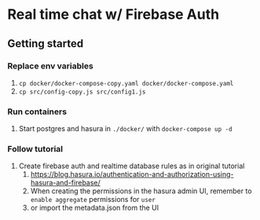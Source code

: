 # Real time chat w/ Firebase Auth

## Getting started

### Replace env variables
1. `cp docker/docker-compose-copy.yaml docker/docker-compose.yaml`
1. `cp src/config-copy.js src/config1.js `

### Run containers
1. Start postgres and hasura in `./docker/` with `docker-compose up -d`

### Follow tutorial
1. Create firebase auth and realtime database rules as in original tutorial
    1. https://blog.hasura.io/authentication-and-authorization-using-hasura-and-firebase/
    1. When creating the permissions in the hasura admin UI, remember to `enable aggregate` permissions for `user`
    1. or import the metadata.json from the UI
